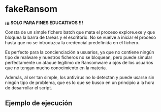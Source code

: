 # fakeRansom

**¡¡¡ SOLO PARA FINES EDUCATIVOS !!!**

Consta de un simple fichero batch que mata el proceso explore.exe y que bloquea la barra de tareas y el escritorio. No se vuelve a iniciar el proceso hasta que no se introduzca la credencial predefinida en el fichero.

Es perfecto para la concienciación a usuarios, ya que no contiene ningún tipo de malware y nuestros ficheros no se bloquean, pero puede simular perfectamente un ataque legítimo de Ransomware a ojos de los usuarios que no tengan mucho conocimiento en la materia.

Además, al ser tan simple, los antivirus no lo detectan y puede usarse sin ningún tipo de problema, que es lo que se busco en un principio a la hora de desarrollar el script.

<h2>Ejemplo de ejecución</h2>
